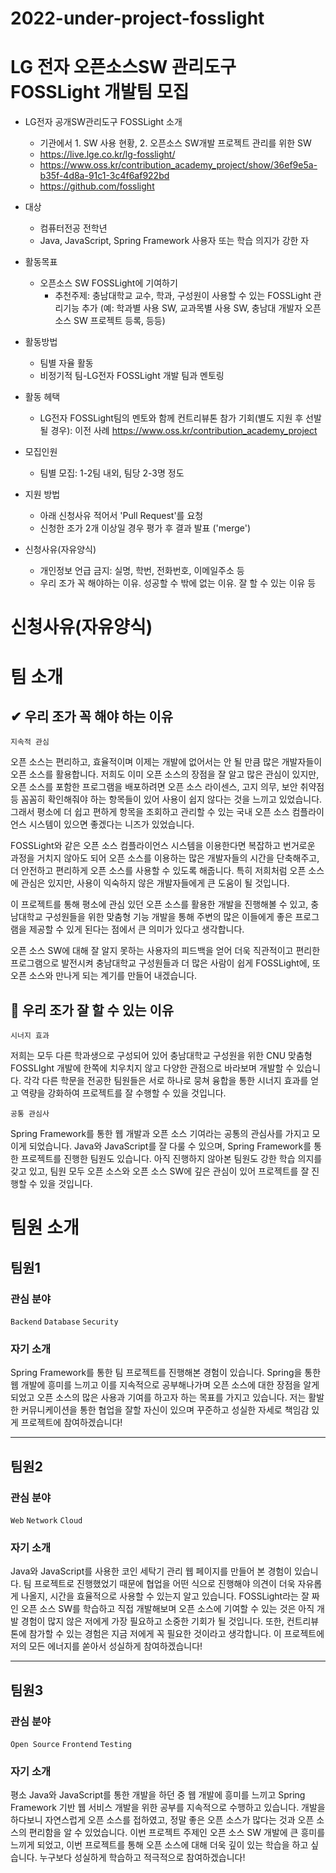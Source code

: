 # 2022-under-project-fosslight

# LG 전자 오픈소스SW 관리도구 FOSSLight 개발팀 모집 

- LG전자 공개SW관리도구 FOSSLight 소개
  * 기관에서 1. SW 사용 현황, 2. 오픈소스 SW개발 프로젝트 관리를 위한 SW
  * https://live.lge.co.kr/lg-fosslight/
  * https://www.oss.kr/contribution_academy_project/show/36ef9e5a-b35f-4d8a-91c1-3c4f6af922bd
  * https://github.com/fosslight

- 대상
  * 컴퓨터전공 전학년
  * Java, JavaScript, Spring Framework 사용자 또는 학습 의지가 강한 자

- 활동목표
  * 오픈소스 SW FOSSLight에 기여하기
    + 추천주제: 충남대학교 교수, 학과, 구성원이 사용할 수 있는 FOSSLight 관리기능 추가 (예: 학과별 사용 SW, 교과목별 사용 SW, 충남대 개발자 오픈소스 SW 프로젝트 등록, 등등)

- 활동방법
  * 팀별 자율 활동
  * 비정기적 팀-LG전자 FOSSLight 개발 팀과 멘토링

- 활동 헤택
  * LG전자 FOSSLight팀의 멘토와 함께 컨트리뷰톤 참가 기회(별도 지원 후 선발될 경우): 이전 사례 https://www.oss.kr/contribution_academy_project

- 모집인원
  * 팀별 모집: 1-2팀 내외, 팀당 2-3명 정도

- 지원 방법
  * 아래 신청사유 적어서 'Pull Request'를 요청 
  * 신청한 조가 2개 이상일 경우 평가 후 결과 발표 ('merge')

- 신청사유(자유양식) 
  * 개인정보 언급 금지: 실명, 학번, 전화번호, 이메일주소 등
  * 우리 조가 꼭 해야하는 이유. 성공할 수 밖에 없는 이유. 잘 할 수 있는 이유 등

# 신청사유(자유양식)

# 팀 소개

## ✔ 우리 조가 꼭 해야 하는 이유

`지속적 관심`

오픈 소스는 편리하고, 효율적이며 이제는 개발에 없어서는 안 될 만큼 많은 개발자들이 오픈 소스를 활용합니다. 저희도 이미 오픈 소스의 장점을 잘 알고 많은 관심이 있지만, 오픈 소스를 포함한 프로그램을 배포하려면 오픈 소스 라이센스, 고지 의무, 보안 취약점 등 꼼꼼히 확인해줘야 하는 항목들이 있어 사용이 쉽지 않다는 것을 느끼고 있었습니다. 그래서 평소에 더 쉽고 편하게 항목을 조회하고 관리할 수 있는 국내 오픈 소스 컴플라이언스 시스템이 있으면 좋겠다는 니즈가 있었습니다.

FOSSLight와 같은 오픈 소스 컴플라이언스 시스템을 이용한다면 복잡하고 번거로운 과정을 거치지 않아도 되어 오픈 소스를 이용하는 많은 개발자들의 시간을 단축해주고, 더 안전하고 편리하게 오픈 소스를 사용할 수 있도록 해줍니다. 특히 저희처럼 오픈 소스에 관심은 있지만, 사용이 익숙하지 않은 개발자들에게 큰 도움이 될 것입니다. 

이 프로젝트를 통해 평소에 관심 있던 오픈 소스를 활용한 개발을 진행해볼 수 있고, 충남대학교 구성원들을 위한 맞춤형 기능 개발을 통해 주변의 많은 이들에게 좋은 프로그램을 제공할 수 있게 된다는 점에서 큰 의미가 있다고 생각합니다.

오픈 소스 SW에 대해 잘 알지 못하는 사용자의 피드백을 얻어 더욱 직관적이고 편리한 프로그램으로 발전시켜 충남대학교 구성원들과 더 많은 사람이 쉽게 FOSSLight에, 또 오픈 소스와 만나게 되는 계기를 만들어 내겠습니다.

## 🙌 우리 조가 잘 할 수 있는 이유

`시너지 효과`

저희는 모두 다른 학과생으로 구성되어 있어 충남대학교 구성원을 위한 CNU 맞춤형 FOSSLIght 개발에 한쪽에 치우치지 않고 다양한 관점으로 바라보며 개발할 수 있습니다. 각각 다른 학문을 전공한 팀원들은 서로 하나로 뭉쳐 융합을 통한 시너지 효과를 얻고 역량을 강화하여 프로젝트를 잘 수행할 수 있을 것입니다.

`공통 관심사`

Spring Framework를 통한 웹 개발과 오픈 소스 기여라는 공통의 관심사를 가지고 모이게 되었습니다. Java와 JavaScript를 잘 다룰 수 있으며, Spring Framework를 통한 프로젝트를 진행한 팀원도 있습니다. 아직 진행하지 않아본 팀원도 강한 학습 의지를 갖고 있고, 팀원 모두 오픈 소스와 오픈 소스 SW에 깊은 관심이 있어 프로젝트를 잘 진행할 수 있을 것입니다.

# 팀원 소개

## 팀원1

### 관심 분야

`Backend` `Database` `Security`

### 자기 소개

Spring Framework를 통한 팀 프로젝트를 진행해본 경험이 있습니다. Spring을 통한 웹 개발에 흥미를 느끼고 이를 지속적으로 공부해나가며 오픈 소스에 대한 장점을 알게 되었고 오픈 소스의 많은 사용과 기여를 하고자 하는 목표를 가지고 있습니다. 저는 활발한 커뮤니케이션을 통한 협업을 잘할 자신이 있으며 꾸준하고 성실한 자세로 책임감 있게 프로젝트에 참여하겠습니다!

---

## 팀원2

### 관심 분야

`Web` `Network` `Cloud`

### 자기 소개

Java와 JavaScript를 사용한 코인 세탁기 관리 웹 페이지를 만들어 본 경험이 있습니다. 팀 프로젝트로 진행했었기 때문에 협업을 어떤 식으로 진행해야 의견이 더욱 자유롭게 나올지, 시간을 효율적으로 사용할 수 있는지 알고 있습니다. FOSSLight라는 잘 짜인 오픈 소스 SW를 학습하고 직접 개발해보며 오픈 소스에 기여할 수 있는 것은 아직 개발 경험이 많지 않은 저에게 가장 필요하고 소중한 기회가 될 것입니다. 또한, 컨트리뷰톤에 참가할 수 있는 경험은 지금 저에게 꼭 필요한 것이라고 생각합니다. 이 프로젝트에 저의 모든 에너지를 쏟아서 성실하게 참여하겠습니다!

---

## 팀원3

### 관심 분야

`Open Source` `Frontend` `Testing`

### 자기 소개

평소 Java와 JavaScript를 통한 개발을 하던 중 웹 개발에 흥미를 느끼고 Spring Framework 기반 웹 서비스 개발을 위한 공부를 지속적으로 수행하고 있습니다. 개발을 하다보니 자연스럽게 오픈 소스를 접하였고, 정말 좋은 오픈 소스가 많다는 것과 오픈 소스의 편리함을 알 수 있었습니다. 이번 프로젝트 주제인 오픈 소스 SW 개발에 큰 흥미를 느끼게 되었고, 이번 프로젝트를 통해 오픈 소스에 대해 더욱 깊이 있는 학습을 하고 싶습니다. 누구보다 성실하게 학습하고 적극적으로 참여하겠습니다!
